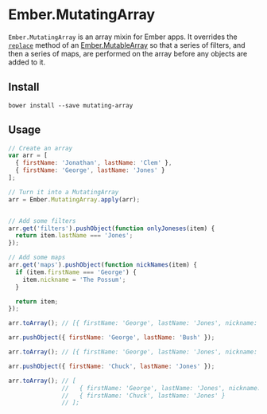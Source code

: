 # Ember.MutatingArray

`Ember.MutatingArray` is an array mixin for Ember apps. It overrides the
[`replace`][replace] method of an [Ember.MutableArray][mutable-array] so that
a series of filters, and then a series of maps, are performed on the array
before any objects are added to it.

## Install

`bower install --save mutating-array`

## Usage

```javascript
// Create an array
var arr = [
  { firstName: 'Jonathan', lastName: 'Clem' },
  { firstName: 'George', lastName: 'Jones' }
];

// Turn it into a MutatingArray
arr = Ember.MutatingArray.apply(arr);


// Add some filters
arr.get('filters').pushObject(function onlyJoneses(item) {
  return item.lastName === 'Jones';
});

// Add some maps
arr.get('maps').pushObject(function nickNames(item) {
  if (item.firstName === 'George') {
    item.nickname = 'The Possum';
  }

  return item;
});

arr.toArray(); // [{ firstName: 'George', lastName: 'Jones', nickname: 'The Possum' }];

arr.pushObject({ firstName: 'George', lastName: 'Bush' });

arr.toArray(); // [{ firstName: 'George', lastName: 'Jones', nickname: 'The Possum' }];

arr.pushObject({ firstName: 'Chuck', lastName: 'Jones' });

arr.toArray(); // [
               //   { firstName: 'George', lastName: 'Jones', nickname: 'The Possum' },
               //   { firstName: 'Chuck', lastName: 'Jones' }
               // ];
```

[replace]: http://emberjs.com/api/classes/Ember.MutableArray.html#method_replace
[mutable-array]: http://emberjs.com/api/classes/Ember.MutableArray.html
